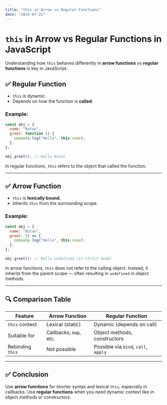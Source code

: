 ```yaml
---
title: "this in Arrow vs Regular Functions"
date: "2025-07-22"
---
```


# `this` in Arrow vs Regular Functions in JavaScript

Understanding how `this` behaves differently in **arrow functions** vs **regular functions** is key in JavaScript.

## ✅ Regular Function

- `this` is dynamic.
- Depends on how the function is **called**.

### Example:

```js
const obj = {
  name: "Nutan",
  greet: function () {
    console.log("Hello", this.name);
  },
};

obj.greet(); // Hello Nutan
```

In regular functions, `this` refers to the object that called the function.

---

## ✅ Arrow Function

- `this` is **lexically bound**.
- Inherits `this` from the surrounding scope.

### Example:

```js
const obj = {
  name: "Nutan",
  greet: () => {
    console.log("Hello", this.name);
  },
};

obj.greet(); // Hello undefined (in strict mode)
```

In arrow functions, `this` does not refer to the calling object. Instead, it inherits from the parent scope — often resulting in `undefined` in object methods.

---

## 🔍 Comparison Table

| Feature         | Arrow Function         | Regular Function         |
|------------------|-------------------------|---------------------------|
| `this` context   | Lexical (static)        | Dynamic (depends on call)|
| Suitable for     | Callbacks, `map`, etc.  | Object methods, constructors |
| Rebinding `this` | Not possible            | Possible via `bind`, `call`, `apply` |

---

## ✅ Conclusion

Use **arrow functions** for shorter syntax and lexical `this`, especially in callbacks. Use **regular functions** when you need dynamic context like in object methods or constructors.